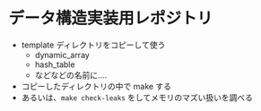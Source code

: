 # データ構造実装用レポジトリ

- template ディレクトリをコピーして使う
  - dynamic_array
  - hash_table
  - などなどの名前に....
- コピーしたディレクトリの中で make する
- あるいは、`make check-leaks` をしてメモリのマズい扱いを調べる
